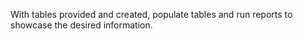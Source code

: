 With tables provided and created, populate tables and run reports to showcase the desired information. 
